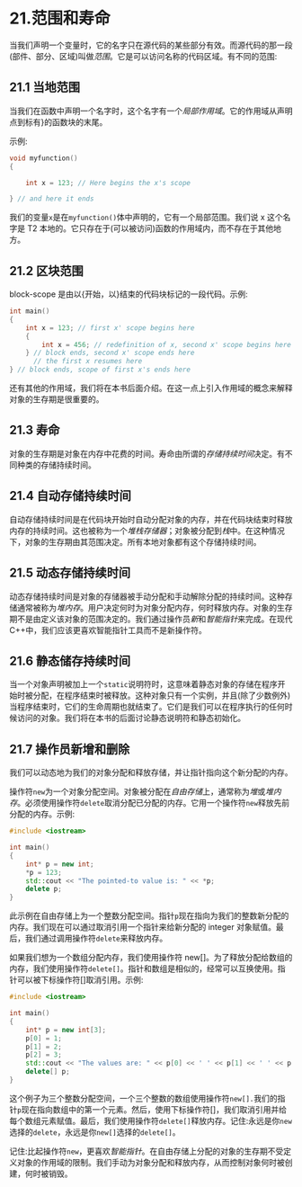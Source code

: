 # 21.范围和寿命

当我们声明一个变量时，它的名字只在源代码的某些部分有效。而源代码的那一段(部件、部分、区域)叫做*范围*。它是可以访问名称的代码区域。有不同的范围:

## 21.1 当地范围

当我们在函数中声明一个名字时，这个名字有一个*局部作用域*。它的作用域从声明点到标有}的函数块的末尾。

示例:

```cpp
void myfunction()
{

    int x = 123; // Here begins the x's scope

} // and here it ends

```

我们的变量`x`是在`myfunction()`体中声明的，它有一个局部范围。我们说 x 这个名字是 T2 本地的。它只存在于(可以被访问)函数的作用域内，而不存在于其他地方。

## 21.2 区块范围

block-scope 是由以{开始，以}结束的代码块标记的一段代码。示例:

```cpp
int main()
{
    int x = 123; // first x' scope begins here
    {
        int x = 456; // redefinition of x, second x' scope begins here
    } // block ends, second x' scope ends here
      // the first x resumes here
} // block ends, scope of first x's ends here

```

还有其他的作用域，我们将在本书后面介绍。在这一点上引入作用域的概念来解释对象的生存期是很重要的。

## 21.3 寿命

对象的生存期是对象在内存中花费的时间。寿命由所谓的*存储持续时间*决定。有不同种类的存储持续时间。

## 21.4 自动存储持续时间

自动存储持续时间是在代码块开始时自动分配对象的内存，并在代码块结束时释放内存的持续时间。这也被称为一个*堆栈存储器*；对象被分配到*栈*中。在这种情况下，对象的生存期由其范围决定。所有本地对象都有这个存储持续时间。

## 21.5 动态存储持续时间

动态存储持续时间是对象的存储器被手动分配和手动解除分配的持续时间。这种存储通常被称为*堆内存*。用户决定何时为对象分配内存，何时释放内存。对象的生存期不是由定义该对象的范围决定的。我们通过操作员*新*和*智能指针*来完成。在现代 C++中，我们应该更喜欢智能指针工具而不是新操作符。

## 21.6 静态储存持续时间

当一个对象声明被加上一个`static`说明符时，这意味着静态对象的存储在程序开始时被分配，在程序结束时被释放。这种对象只有一个实例，并且(除了少数例外)当程序结束时，它们的生命周期也就结束了。它们是我们可以在程序执行的任何时候访问的对象。我们将在本书的后面讨论静态说明符和静态初始化。

## 21.7 操作员新增和删除

我们可以动态地为我们的对象分配和释放存储，并让指针指向这个新分配的内存。

操作符`new`为一个对象分配空间。对象被分配在*自由存储*上，通常称为*堆*或*堆内存*。必须使用操作符`delete`取消分配已分配的内存。它用一个操作符`new`释放先前分配的内存。示例:

```cpp
#include <iostream>

int main()
{
    int* p = new int;
    *p = 123;
    std::cout << "The pointed-to value is: " << *p;
    delete p;
}

```

此示例在自由存储上为一个整数分配空间。指针`p`现在指向为我们的整数新分配的内存。我们现在可以通过取消引用一个指针来给新分配的 integer 对象赋值。最后，我们通过调用操作符`delete`来释放内存。

如果我们想为一个数组分配内存，我们使用操作符 new[]。为了释放分配给数组的内存，我们使用操作符`delete[]`。指针和数组是相似的，经常可以互换使用。指针可以被下标操作符[]取消引用。示例:

```cpp
#include <iostream>

int main()
{
    int* p = new int[3];
    p[0] = 1;
    p[1] = 2;
    p[2] = 3;
    std::cout << "The values are: " << p[0] << ' ' << p[1] << ' ' << p[2];
    delete[] p;
}

```

这个例子为三个整数分配空间，一个三个整数的数组使用操作符`new[].`我们的指针`p`现在指向数组中的第一个元素。然后，使用下标操作符[]，我们取消引用并给每个数组元素赋值。最后，我们使用操作符`delete[]`释放内存。记住:永远是你`new`选择的`delete`，永远是你`new[]`选择的`delete[]`。

记住:比起操作符`new`，更喜欢*智能指针*。在自由存储上分配的对象的生存期不受定义对象的作用域的限制。我们手动为对象分配和释放内存，从而控制对象何时被创建，何时被销毁。